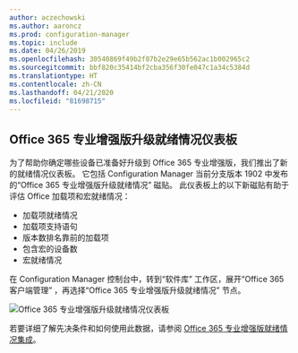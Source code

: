 ```yaml
---
author: aczechowski
ms.author: aaroncz
ms.prod: configuration-manager
ms.topic: include
ms.date: 04/26/2019
ms.openlocfilehash: 30540869f49b2f87b2e29e65b562ac1b002965c2
ms.sourcegitcommit: bbf820c35414bf2cba356f30fe047c1a34c5384d
ms.translationtype: HT
ms.contentlocale: zh-CN
ms.lasthandoff: 04/21/2020
ms.locfileid: "81698715"
---
```

## <a name="office-365-proplus-upgrade-readiness-dashboard"></a><a name="bkmk_o365"></a> Office 365 专业增强版升级就绪情况仪表板

<!--4021125-->
为了帮助你确定哪些设备已准备好升级到 Office 365 专业增强版，我们推出了新的就绪情况仪表板。 它包括 Configuration Manager 当前分支版本 1902 中发布的“Office 365 专业增强版升级就绪情况”  磁贴。 此仪表板上的以下新磁贴有助于评估 Office 加载项和宏就绪情况：

- 加载项就绪情况
- 加载项支持语句
- 版本数排名靠前的加载项
- 包含宏的设备数
- 宏就绪情况

在 Configuration Manager 控制台中，转到“软件库”  工作区，展开“Office 365 客户端管理”  ，再选择“Office 365 专业增强版升级就绪情况”  节点。

![Office 365 专业增强版升级就绪情况仪表板](../../media/4021125-o365-dashboard.png)

若要详细了解先决条件和如何使用此数据，请参阅 [Office 365 专业增强版就绪情况集成](https://docs.microsoft.com/sccm/sum/deploy-use/office-365-dashboard#bkmk_o365_readiness)。
